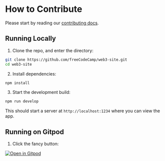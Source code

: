 # How to Contribute

Please start by reading our [contributing docs](https://contribute.freecodecamp.org).

## Running Locally

1. Clone the repo, and enter the directory:

```bash
git clone https://github.com/freeCodeCamp/web3-site.git
cd web3-site
```

2. Install dependencies:

```bash
npm install
```

3. Start the development build:

```bash
npm run develop
```

This should start a server at `http://localhost:1234` where you can view the app.

## Running on Gitpod

1. Click the fancy button:

[![Open in Gitpod](https://gitpod.io/button/open-in-gitpod.svg)](https://gitpod.io/#https://github.com/freeCodeCamp/web3-site)
